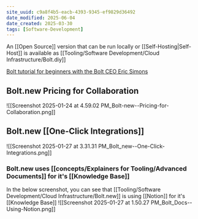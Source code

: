 ```yaml
---
site_uuid: c9a8f4b5-eacb-4393-9345-ef9829d36492
date_modified: 2025-06-04
date_created: 2025-03-30
tags: [Software-Development]
---
```





















































An [[Open Source]] version that can be run locally or [[Self-Hosting|Self-Host]] is available as [[Tooling/Software Development/Cloud Infrastructure/Bolt.diy]]


[Bolt tutorial for beginners with the Bolt CEO Eric Simons](https://youtu.be/1SfUMQ1yTY8?si=u9dYhDUW-mMiz6lN)

## Bolt.new Pricing for Collaboration
![[Screenshot 2025-01-24 at 4.59.02 PM_Bolt-new--Pricing-for-Collaboration.png]]

## Bolt.new [[One-Click Integrations]]
![[Screenshot 2025-01-27 at 3.31.31 PM_Bolt_new--One-Click-Integrations.png]]
### Bolt.new uses [[concepts/Explainers for Tooling/Advanced Documents]] for it's [[Knowledge Base]]
In the below screenshot, you can see that [[Tooling/Software Development/Cloud Infrastructure/Bolt.new]] is using [[Notion]] for it's [[Knowledge Base]]
![[Screenshot 2025-01-27 at 1.50.27 PM_Bolt_Docs--Using-Notion.png]]

